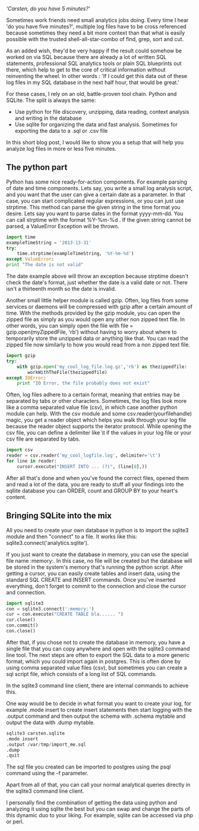 <!--
.. title: Fast log file analytics with python and sqlite
.. slug: fast-log-file-analytics-with-python-and-sqlite
.. date: 2013-04-16 09:07:44
.. tags: logistics
.. author: Carsten Pohl
.. image: log-file-analytics_teaser.png
-->

_'Carsten, do you have 5 minutes?'_

Sometimes work friends need small analytics jobs doing. Every time I hear 'do you have five
minutes?', multiple log files have to be cross referenced because sometimes
they need a bit more context than that what is easily possible with the
trusted shell-all-star-combo of find, grep, sort and cut.

As an added wish,
they'd be very happy if the result could somehow be worked on via SQL because
there are already a lot of written SQL statements, professional SQL analytics
tools or plain SQL blueprints out there, which help to get to the core of
critical information without reinventing the wheel. In other words : 'If I
could get this data out of these log files in my SQL database in the next half
hour, that would be great.'

<!-- TEASER_END -->

For these cases, I rely on an old, battle-proven tool chain. Python and
SQLite. The split is always the same:

  * Use python for file discovery, unzipping, data reading, context analysis and writing in the database
  * Use sqlite for organizing the data and fast analysis. Sometimes for exporting the data to a .sql or .csv file

In this short blog post, I would like to show you a setup that will help you
analyze log files in more or less five minutes.

## The python part
Python has some nice ready-for-action components. For example parsing of date and
time components. Lets say, you write a small log analysis script, and you want
that the user can give a certain date as a parameter. In that case, you can
start complicated regular expressions, or you can just use strptime. This
method can parse the given string in the time format you desire. Lets say you
want to parse dates in the format yyyy-mm-dd. You can call strptime with the
format %Y-%m-%d . If the given string cannot be parsed, a ValueError Exception
will be thrown.

```python
import time
exampleTimeString = '2013-13-31'
try:
    time.strptime(exampleTimeString, '%Y-%m-%d')
except ValueError:
print "The date is not valid"
```

The date example above will throw an exception
because strptime doesn't check the date's format, just whether the date is a
valid date or not. There isn't a thirteenth month so the date is invalid.

Another small little helper module is called gzip. Often, log files from some
services or daemons will be compressed with gzip after a certain amount of
time. With the methods provided by the gzip module, you can open the zipped
file as simply as you would open any other non zipped text file. In other
words, you can simply open the file with file = gzip.open(myZippedFile, 'rb')
without having to worry about where to temporarily store the unzipped data or
anything like that. You can read the zipped file now similarly to how you
would read from a non zipped text file.

```python
import gzip
try:
    with gzip.open('my_cool_log_file.log.gz','rb') as thezippedfile:
        workWithTheFile(thezippedfile)
except IOError:
    print "IO Error, the file probably does not exist"
```

Often, log files adhere to a certain
format, meaning that entries may be separated by tabs or other characters.
Sometimes, the log files look more like a comma separated value file (csv), in
which case another python module can help. With the csv module and some
csv.reader(yourfilehandle) magic, you get a reader object which helps you walk
through your log file because the reader object supports the iterator
protocol. While opening the csv file, you can define a delimiter like \t if
the values in your log file or your csv file are separated by tabs.

```python
import csv
reader = csv.reader('my_cool_logfile.log', delimiter='\t')
for line in reader:
    cursor.execute("INSERT INTO ... (?)", (line[0],))
```

After all that's done and when you've found the correct files, opened them and read
a lot of the data, you are ready to stuff all your findings into the sqllite
database you can ORDER, count and GROUP BY to your heart's content.

## Bringing SQLite into the mix
All you need to create your own database in
python is to import the sqlite3 module and then "connect" to a file. It works
like this: sqlite3.connect('analytics.sqlite').

If you just want to create the
database in memory, you can use the special file name :memory:. In this case,
no file will be created but the database will be stored in the system's memory
that's running the python script. After getting a cursor, you can easily
create tables and insert data, using the standard SQL CREATE and INSERT
commands. Once you've inserted everything, don't forget to commit to the
connection and close the cursor and connection.

```python
import sqlite3
con = sqlite3.connect(':memory:')
cur = con.execute("CREATE TABLE bla...... ")
cur.close()
con.commit()
con.close()
```

After that, if you chose not to
create the database in memory, you have a single file that you can copy
anywhere and open with the sqlite3 command line tool. The next steps are often
to export the SQL data to a more generic format, which you could import again
in postgres. This is often done by using comma separated value files (csv),
but sometimes you can create a sql script file, which consists of a long list
of SQL commands.

In the sqlite3 command line client, there are internal
commands to achieve this.

One way would be to decide in what format you want
to create your log, for example .mode insert to create insert statements then
start logging with the .output <filename> command and then output the schema
with .schema mytable and output the data with .dump mytable.

```python
sqlite3 carsten.sqlite
.mode insert
.output /var/tmp/import_me.sql
.dump
.quit
```

The sql file you created can be imported to postgres using the psql
command using the -f parameter.

Apart from all of that, you can call your
normal analytical queries directly in the sqlite3 command line client.

I personally find the combination of getting the data using python and analyzing
it using sqlite the best but you can swap and change the parts of this dynamic
duo to your liking. For example, sqlite can be accessed via php or perl.

